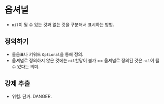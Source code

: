 # 옵셔널

- `nil`이 될 수 있는 것과 없는 것을 구분해서 표시하는 방법.

## 정의하기

- 물음표나 키워드 `Optional`을 통해 정의.
- 옵셔널로 정의하지 않은 것에는 `nil`할당이 불가 == 옵셔널로 정의된 것은 `nil`이 될 수 있다는 의미.

## 강제 추출

- 위험. 단거. DANGER.

	```swfit
		
	```